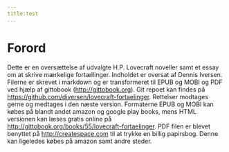 ```yaml
---
title:test
...
```

# Forord

Dette er en oversættelse af udvalgte H.P. Lovecraft noveller samt et essay om at skrive mærkelige fortællinger. Indholdet er oversat af Dennis Iversen. Filerne er skrevet i markdown og er transformeret til EPUB og MOBI og PDF ved hjælp af gittobook (<http://gittobook.org>). Git repoet kan findes på <https://github.com/diversen/lovecraft-fortaelinger>. Rettelser modtages gerne og medtages i den næste version. Formaterne EPUB og MOBI kan købes på blandt andet amazon og google play books, mens HTML versionen kan læses gratis online på <http://gittobook.org/books/55/lovecraft-fortaelinger>. PDF filen er blevet benyttet på <http://createspace.com> til at trykke en billig papirsbog. Denne kan ligeledes købes på amazon samt andre steder.  
